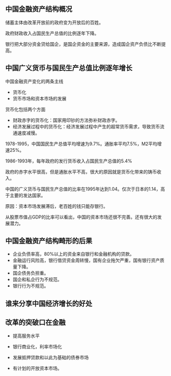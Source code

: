 ## 中国金融资产结构概况

储蓄主体由改革开放前的政府变为开放后的百姓。

政府财政收入占国民生产总值的比例逐年下降。

银行把大部分资金贷给国企，是国企资金的主要来源，造成国企资产负债比不断提高。



## 中国广义货币与国民生产总值比例逐年增长

中国金融资产变化的两条主线

+ 货币化
+ 货币市场和资本市场的发展



货币化包括两个方面

+ 财政赤字的货币化：国家用印钞的方法弥补财政赤字。
+ 经济发展过程中的货币化：经济发展过程中产生的超常货币需求，导致货币流通速度减慢。



1978-1995，中国国民生产总值平均增速为9.7%。通胀率平均7.5%，M2平均增速25%。

1986-1993年，每年政府的发行货币收入占国民生产总值的5.4%

政府的赤字水平很高，但是通胀水平不高，很大的原因就是货币化带来的铸币收入。

中国的广义货币与国民生产总值的比率在1995年达到1.04。仅次于日本的1.14，高于主要的发达国家。

原因：资本市场发展滞后，老百姓的钱只能存银行。

从股票市值占GDP的比率可以看出，中国的资本市场还很不完善。还有很大的发展潜力。



## 中国金融资产结构畸形的后果

+ 企业负债率高，80%以上的资金来自银行和金融机构的贷款。
+ 金融运行风险高，银行借贷资金周转慢，国有企业拖欠严重，国有银行资产质量下降。
+ 国企债务负担重。
+ 国企和私企行为不规范。
+ 银行行为不规范。

## 谁来分享中国经济增长的好处



## 改革的突破口在金融

+ 提高服务水平
+ 银行商业化，利率市场化
+ 发展抵押贷款和以此为基础的债券市场

+ 有计划的开放资本市场。